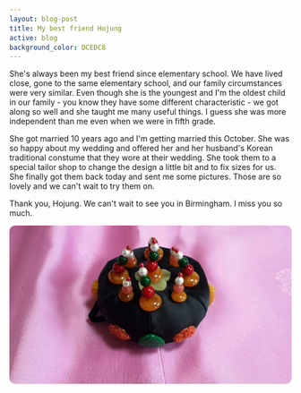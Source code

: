 ```yaml
---
layout: blog-post
title: My best friend Hojung
active: blog
background_color: DCEDC8
---
```


She's always been my best friend since elementary school. We have lived close, gone to the same elementary school, and our family circumstances were very similar. Even though she is the youngest and I'm the oldest child in our family - you know they have some different characteristic - we got along so well and she taught me many useful things. I guess she was more independent than me even when we were in fifth grade.

She got married 10 years ago and I'm getting married this October. She was so happy about my wedding and offered her and her husband's Korean traditional constume that they wore at their wedding. She took them to a special tailor shop to change the design a little bit and to fix sizes for us. She finally got them back today and sent me some pictures. Those are so lovely and we can't wait to try them on.

Thank you, Hojung. We can't wait to see you in Birmingham. I miss you so much.

![](/assets/Cupcake.jpg)
